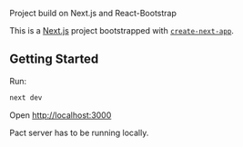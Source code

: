 Project build on Next.js and React-Bootstrap

This is a [Next.js](https://nextjs.org/) project bootstrapped with [`create-next-app`](https://github.com/vercel/next.js/tree/canary/packages/create-next-app).

## Getting Started
Run:
```bash
next dev
```
Open [http://localhost:3000](http://localhost:3000)

Pact server has to be running locally.